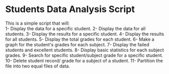 # Students Data Analysis Script
This is a simple script that will:\
1- Display the data for a specific student.
2- Display the data for all students.
3- Display the results for a specific student.
4- Display the results for all students.
5- Display the total grades for each student.
6- Make a graph for the student's grades for each subject.
7- Display the failed students and excellent students.
8- Display basic statistics for each subject grades.
9- Search for specific student/subject grade for a specific student.
10- Delete student record/ grade for a subject of a student.
11- Partition the file into two equal files of data.